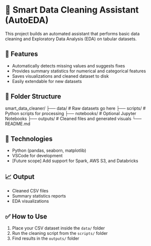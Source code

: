 # 🧼 Smart Data Cleaning Assistant (AutoEDA)

This project builds an automated assistant that performs basic data cleaning and Exploratory Data Analysis (EDA) on tabular datasets.

## 🚀 Features

- Automatically detects missing values and suggests fixes
- Provides summary statistics for numerical and categorical features
- Saves visualizations and cleaned dataset to disk
- Easily extendable for new datasets

## 📁 Folder Structure

smart_data_cleaner/
├── data/ # Raw datasets go here
├── scripts/ # Python scripts for processing
├── notebooks/ # Optional Jupyter Notebooks
├── outputs/ # Cleaned files and generated visuals
└── README.md

## 🔧 Technologies

- Python (pandas, seaborn, matplotlib)
- VSCode for development
- [Future scope] Add support for Spark, AWS S3, and Databricks

## 📈 Output

- Cleaned CSV files
- Summary statistics reports
- EDA visualizations

## ✅ How to Use

1. Place your CSV dataset inside the `data/` folder
2. Run the cleaning script from the `scripts/` folder
3. Find results in the `outputs/` folder
